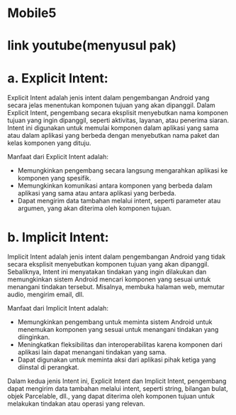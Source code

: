 # Mobile5

# link youtube(menyusul pak)

# a. Explicit Intent:
Explicit Intent adalah jenis intent dalam pengembangan Android yang secara jelas menentukan komponen tujuan yang akan dipanggil. Dalam Explicit Intent, pengembang secara eksplisit menyebutkan nama komponen tujuan yang ingin dipanggil, seperti aktivitas, layanan, atau penerima siaran. Intent ini digunakan untuk memulai komponen dalam aplikasi yang sama atau dalam aplikasi yang berbeda dengan menyebutkan nama paket dan kelas komponen yang dituju.

Manfaat dari Explicit Intent adalah:

- Memungkinkan pengembang secara langsung mengarahkan aplikasi ke komponen yang spesifik.
- Memungkinkan komunikasi antara komponen yang berbeda dalam aplikasi yang sama atau antara aplikasi yang berbeda.
- Dapat mengirim data tambahan melalui intent, seperti parameter atau argumen, yang akan diterima oleh komponen tujuan.

# b. Implicit Intent:
Implicit Intent adalah jenis intent dalam pengembangan Android yang tidak secara eksplisit menyebutkan komponen tujuan yang akan dipanggil. Sebaliknya, Intent ini menyatakan tindakan yang ingin dilakukan dan memungkinkan sistem Android mencari komponen yang sesuai untuk menangani tindakan tersebut. Misalnya, membuka halaman web, memutar audio, mengirim email, dll.

Manfaat dari Implicit Intent adalah:

- Memungkinkan pengembang untuk meminta sistem Android untuk menemukan komponen yang sesuai untuk menangani tindakan yang diinginkan.
- Meningkatkan fleksibilitas dan interoperabilitas karena komponen dari aplikasi lain dapat menangani tindakan yang sama.
- Dapat digunakan untuk meminta aksi dari aplikasi pihak ketiga yang diinstal di perangkat.

Dalam kedua jenis Intent ini, Explicit Intent dan Implicit Intent, pengembang dapat mengirim data tambahan melalui intent, seperti string, bilangan bulat, objek Parcelable, dll., yang dapat diterima oleh komponen tujuan untuk melakukan tindakan atau operasi yang relevan.
